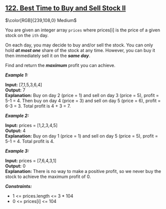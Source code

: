 ## [122. Best Time to Buy and Sell Stock II](https://leetcode.com/problems/best-time-to-buy-and-sell-stock-ii/)

$\color[RGB]{239,108,0} Medium$

You are given an integer array ```prices``` where prices[i] is the price of a given stock on the ```ith``` day.

On each day, you may decide to buy and/or sell the stock. You can only hold ***at most one*** share of the stock at any time. However, you can buy it then immediately sell it on the ***same day***.

Find and return the ***maximum*** profit you can achieve.


***Example 1:***

<strong>Input:</strong> [7,1,5,3,6,4]<br>
<strong>Output:</strong> 7<br>
<strong>Explanation:</strong> Buy on day 2 (price = 1) and sell on day 3 (price = 5), profit = 5-1 = 4.
Then buy on day 4 (price = 3) and sell on day 5 (price = 6), profit = 6-3 = 3.
Total profit is 4 + 3 = 7.<br>

***Example 2:***

<strong>Input:</strong> prices = [1,2,3,4,5]<br>
<strong>Output:</strong> 4<br>
<strong>Explanation:</strong> Buy on day 1 (price = 1) and sell on day 5 (price = 5), profit = 5-1 = 4.
Total profit is 4.<br>

***Example 3:***

<strong>Input:</strong> prices = [7,6,4,3,1]<br>
<strong>Output:</strong> 0<br>
<strong>Explanation:</strong> There is no way to make a positive profit, so we never buy the stock to achieve the maximum profit of 0.<br>


***Constraints:***

- 1 <= prices.length <= 3 * 104
- 0 <= prices[i] <= 104